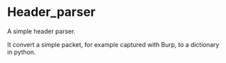 # Header_parser
A simple header parser.

It convert a simple packet, for example captured with Burp, to a dictionary in python.
